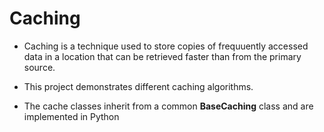 # Caching
- Caching is a technique used to store copies of frequuently accessed data in a location that can be retrieved faster than from the primary source.

- This project demonstrates different caching algorithms.
- The cache classes inherit from a common **BaseCaching** class and are implemented in Python
